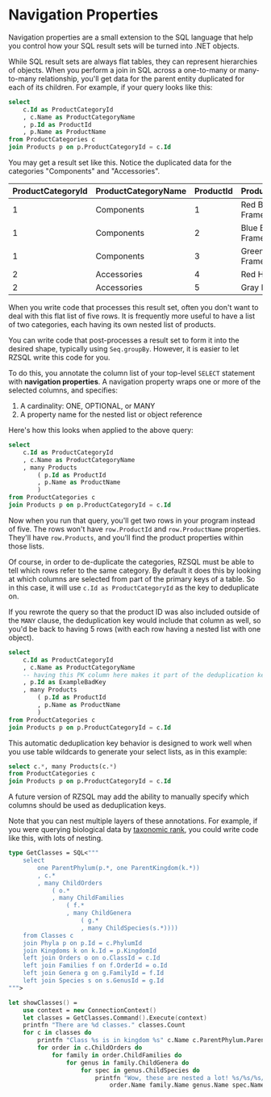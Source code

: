 # Navigation Properties

Navigation properties are a small extension to the SQL language that help you
control how your SQL result sets will be turned into .NET objects.

While SQL result sets are always flat tables, they can represent hierarchies of
objects. When you perform a join in SQL across a one-to-many or many-to-many
relationship, you'll get data for the parent entity duplicated for each of its
children. For example, if your query looks like this:

```sql
select
    c.Id as ProductCategoryId
    , c.Name as ProductCategoryName
    , p.Id as ProductId
    , p.Name as ProductName
from ProductCategories c
join Products p on p.ProductCategoryId = c.Id
```

You may get a result set like this. Notice the duplicated data for the
categories "Components" and "Accessories".

| ProductCategoryId | ProductCategoryName | ProductId | ProductName      |
|-------------------|---------------------|-----------|------------------|
|                 1 | Components          |         1 | Red Bike Frame   |
|                 1 | Components          |         2 | Blue Bike Frame  |
|                 1 | Components          |         3 | Green Bike Frame |
|                 2 | Accessories         |         4 | Red Helmet       |
|                 2 | Accessories         |         5 | Gray Helmet      |

When you write code that processes this result set, often you don't want to deal
with this flat list of five rows. It is frequently more useful to have a list of
two categories, each having its own nested list of products.

You can write code that post-processes a result set to form it into the desired
shape, typically using `Seq.groupBy`. However, it is easier to let RZSQL write
this code for you.

To do this, you annotate the column list of your top-level `SELECT` statement
with **navigation properties**. A navigation property wraps one or more of the
selected columns, and specifies:

1. A cardinality: ONE, OPTIONAL, or MANY
2. A property name for the nested list or object reference

Here's how this looks when applied to the above query:

```sql
select
    c.Id as ProductCategoryId
    , c.Name as ProductCategoryName
    , many Products
        ( p.Id as ProductId
        , p.Name as ProductName
        )
from ProductCategories c
join Products p on p.ProductCategoryId = c.Id
```

Now when you run that query, you'll get two rows in your program instead of
five. The rows won't have `row.ProductId` and `row.ProductName` properties.
They'll have `row.Products`, and you'll find the product properties within those
lists.

Of course, in order to de-duplicate the categories, RZSQL must be able to tell
which rows refer to the same category. By default it does this by looking at
which columns are selected from part of the primary keys of a table. So in this
case, it will use `c.Id as ProductCategoryId` as the key to deduplicate on.

If you rewrote the query so that the product ID was also included outside of the
`MANY` clause, the deduplication key would include that column as well, so you'd
be back to having 5 rows (with each row having a nested list with one object).

```sql
select
    c.Id as ProductCategoryId
    , c.Name as ProductCategoryName
    -- having this PK column here makes it part of the deduplication key
    , p.Id as ExampleBadKey
    , many Products
        ( p.Id as ProductId
        , p.Name as ProductName
        )
from ProductCategories c
join Products p on p.ProductCategoryId = c.Id
```

This automatic deduplication key behavior is designed to work well when you use
table wildcards to generate your select lists, as in this example:

```sql
select c.*, many Products(c.*)
from ProductCategories c
join Products p on p.ProductCategoryId = c.Id
```

A future version of RZSQL may add the ability to manually specify which columns
should be used as deduplication keys.

Note that you can nest multiple layers of these annotations. For example, if you
were querying biological data by [taxonomic
rank](https://en.wikipedia.org/wiki/Taxonomic_rank), you could write code like
this, with lots of nesting.

```fsharp
type GetClasses = SQL<"""
    select
        one ParentPhylum(p.*, one ParentKingdom(k.*))
        , c.*
        , many ChildOrders
            ( o.*
            , many ChildFamilies
                ( f.*
                , many ChildGenera
                    ( g.*
                    , many ChildSpecies(s.*))))
    from Classes c
    join Phyla p on p.Id = c.PhylumId
    join Kingdoms k on k.Id = p.KingdomId
    left join Orders o on o.ClassId = c.Id
    left join Families f on f.OrderId = o.Id
    left join Genera g on g.FamilyId = f.Id
    left join Species s on s.GenusId = g.Id
""">

let showClasses() =
    use context = new ConnectionContext()
    let classes = GetClasses.Command().Execute(context)
    printfn "There are %d classes." classes.Count
    for c in classes do
        printfn "Class %s is in kingdom %s" c.Name c.ParentPhylum.ParentKingdom.Name
        for order in c.ChildOrders do
            for family in order.ChildFamilies do
                for genus in family.ChildGenera do
                    for spec in genus.ChildSpecies do
                        printfn "Wow, these are nested a lot! %s/%s/%s/%s"
                            order.Name family.Name genus.Name spec.Name
```
